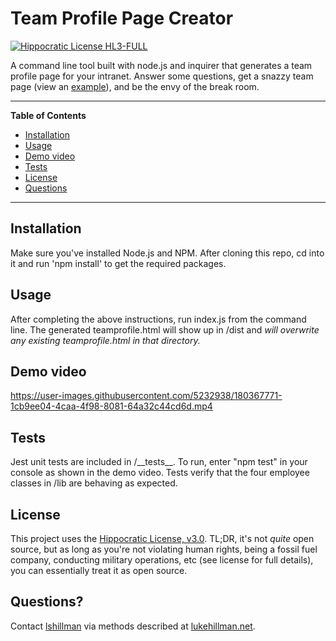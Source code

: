 # Team Profile Page Creator

[![Hippocratic License HL3-FULL](https://img.shields.io/static/v1?label=Hippocratic%20License&message=HL3-FULL&labelColor=5e2751&color=bc8c3d)](https://firstdonoharm.dev/version/3/0/full.html)

A command line tool built with node.js and inquirer that generates a team profile page for your intranet. Answer some questions, get a snazzy team page (view an [example](https://lshillman.github.io/team-profile-page-creator/dist/teamprofile.html)), and be the envy of the break room.

---
**Table of Contents**
* [Installation](#installation)
* [Usage](#usage)
* [Demo video](#demo-video)
* [Tests](#tests)
* [License](#license)
* [Questions](#questions)
---

## Installation

Make sure you've installed Node.js and NPM. After cloning this repo, cd into it and run 'npm install' to get the required packages.

## Usage

After completing the above instructions, run index.js from the command line. The generated teamprofile.html will show up in /dist and *will overwrite any existing teamprofile.html in that directory.*

## Demo video

https://user-images.githubusercontent.com/5232938/180367771-1cb9ee04-4caa-4f98-8081-64a32c44cd6d.mp4


## Tests
Jest unit tests are included in /\_\_tests__. To run, enter "npm test" in your console as shown in the demo video. Tests verify that the four employee classes in /lib are behaving as expected.

## License
This project uses the [Hippocratic License, v3.0](https://firstdonoharm.dev). TL;DR, it's not *quite* open source, but as long as you're not violating human rights, being a fossil fuel company, conducting military operations, etc (see license for full details), you can essentially treat it as open source.

## Questions?

Contact [lshillman](https://github.com/lshillman) via methods described at [lukehillman.net](https://lukehillman.net).
